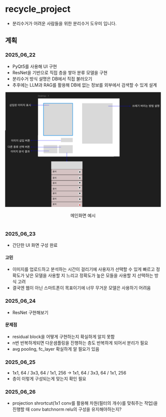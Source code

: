 # recycle_project
- 분리수거가 어려운 사람들을 위한 분리수거 도우미 입니다.

## 계획
### 2025_06_22
- PyQt5를 사용해 UI 구현
- ResNet을 기반으로 직접 층을 쌓아 분류 모델을 구현
- 분리수거 방식 설명은 DB에서 직접 불러오기
- 추후에는 LLM과 RAG를 활용해 DB에 없는 정보를 외부에서 검색할 수 있게 설계

<p align="center">
  <img src="readme_image/mainpage.png">
</p>

<div align="center">
  메인화면 예시
</div>
<br>

### 2025_06_23
- 간단한 UI 화면 구성 완료

#### 고민
- 이미지를 업로드하고 분석하는 시간이 걸리기에 사용자가 선택할 수 있게 빠르고 정확도가 낮은 모델을 사용할 지 느리고 정확도가 높은 모들을 사용할 지 선택하는 방식 고려
- 결국엔 웹이 아닌 스마트폰이 목표이기에 너무 무거운 모델은 사용하기 어려움

### 2025_06_24
- ResNet 구현해보기
#### 문제점
- residual block을 어떻게 구현하는지 확실하게 알지 못함
- n번 반복하게되면 다운샘플링을 진행하는 층도 반복하게 되어서 분리가 필요
- avg pooling, fc_layer 확실하게 알 필요가 있음

### 2025_06_25
- 1x1, 64 / 3x3, 64 / 1x1, 256 -> 1x1, 64 / 3x3, 64 / 1x1, 256
- 층이 이렇게 구성되는게 맞는지 확인 필요

### 2025_06_26
- projection shrortcut(1x1 conv를 활용해 차원(필터의 개수)를 맞춰주는 작업)을 진행할 때 conv batchnorm relu의 구성을 유지해야하는지?